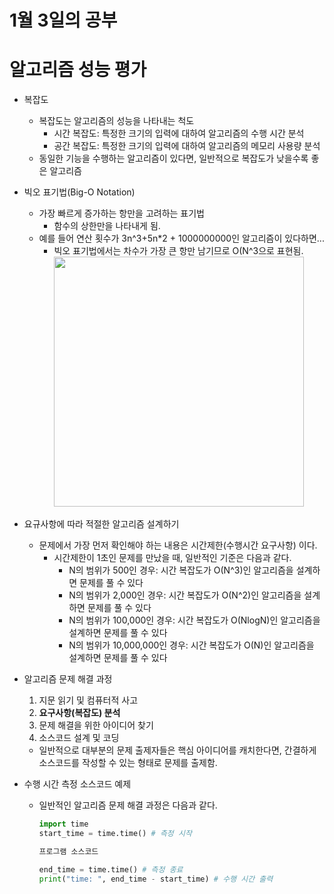 # 1월 3일의 공부

# 알고리즘 성능 평가

- 복잡도

  - 복잡도는 알고리즘의 성능을 나타내는 척도
    - 시간 복잡도: 특정한 크기의 입력에 대하여 알고리즘의 수행 시간 분석
    - 공간 복잡도: 특정한 크기의 입력에 대하여 알고리즘의 메모리 사용량 분석
  - 동일한 기능을 수행하는 알고리즘이 있다면, 일반적으로 복잡도가 낮을수록 좋은 알고리즘

- 빅오 표기법(Big-O Notation)

  - 가장 빠르게 증가하는 항만을 고려하는 표기법
    - 함수의 상한만을 나타내게 됨.
  - 예를 들어 연산 횟수가 3n^3+5n\*2 + 1000000000인 알고리즘이 있다하면...
    - 빅오 표기법에서는 차수가 가장 큰 항만 남기므로 O(N^3으로 표현됨.
      <img src="img/스크린샷 2022-01-03 오전 9.28.14.png" width="400px">

- 요규사항에 따라 적절한 알고리즘 설계하기

  - 문제에서 가장 먼저 확인해야 하는 내용은 시간제한(수행시간 요구사항) 이다.
    - 시간제한이 1초인 문제를 만났을 때, 일반적인 기준은 다음과 같다.
      - N의 범위가 500인 경우: 시간 복잡도가 O(N^3)인 알고리즘을 설계하면 문제를 풀 수 있다
      - N의 범위가 2,000인 경우: 시간 복잡도가 O(N^2)인 알고리즘을 설계하면 문제를 풀 수 있다
      - N의 범위가 100,000인 경우: 시간 복잡도가 O(NlogN)인 알고리즘을 설계하면 문제를 풀 수 있다
      - N의 범위가 10,000,000인 경우: 시간 복잡도가 O(N)인 알고리즘을 설계하면 문제를 풀 수 있다

- 알고리즘 문제 해결 과정

  1. 지문 읽기 및 컴퓨터적 사고
  2. **요구사항(복잡도) 분석**
  3. 문제 해결을 위한 아이디어 찾기
  4. 소스코드 설계 및 코딩

  - 일반적으로 대부분의 문제 출제자들은 핵심 아이디어를 캐치한다면, 간결하게 소스코드를 작성할 수 있는 형태로 문제를 출제함.

- 수행 시간 측정 소스코드 예제

  - 일반적인 알고리즘 문제 해결 과정은 다음과 같다.
  
    ```python
    import time
    start_time = time.time() # 측정 시작

    프로그램 소스코드

    end_time = time.time() # 측정 종료
    print("time: ", end_time - start_time) # 수행 시간 출력
    ```
